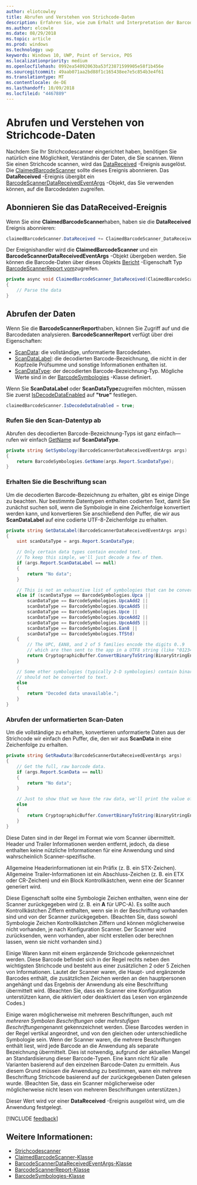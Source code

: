 ```yaml
---
author: eliotcowley
title: Abrufen und Verstehen von Strichcode-Daten
description: Erfahren Sie, wie zum Erhalt und Interpretation der Barcodedaten, die Sie scannen.
ms.author: elcowle
ms.date: 08/29/2018
ms.topic: article
ms.prod: windows
ms.technology: uwp
keywords: Windows 10, UWP, Point of Service, POS
ms.localizationpriority: medium
ms.openlocfilehash: 0992ea54092063ba53f23871599905e58f1b456e
ms.sourcegitcommit: 49aab071aa2bd88f1c165438ee7e5c854b3e4f61
ms.translationtype: MT
ms.contentlocale: de-DE
ms.lasthandoff: 10/09/2018
ms.locfileid: "4467889"
---
```

# <a name="obtain-and-understand-barcode-data"></a>Abrufen und Verstehen von Strichcode-Daten

Nachdem Sie Ihr Strichcodescanner eingerichtet haben, benötigen Sie natürlich eine Möglichkeit, Verständnis der Daten, die Sie scannen. Wenn Sie einen Strichcode scannen, wird das [DataReceived](https://docs.microsoft.com/uwp/api/windows.devices.pointofservice.claimedbarcodescanner.datareceived) -Ereignis ausgelöst. Die [ClaimedBarcodeScanner](https://docs.microsoft.com/uwp/api/windows.devices.pointofservice.claimedbarcodescanner) sollte dieses Ereignis abonnieren. Das **DataReceived** -Ereignis übergibt ein [BarcodeScannerDataReceivedEventArgs](https://docs.microsoft.com/uwp/api/windows.devices.pointofservice.barcodescannerdatareceivedeventargs) -Objekt, das Sie verwenden können, auf die Barcodedaten zugreifen.

## <a name="subscribe-to-the-datareceived-event"></a>Abonnieren Sie das DataReceived-Ereignis

Wenn Sie eine **ClaimedBarcodeScanner**haben, haben sie die **DataReceived** Ereignis abonnieren:

```cs
claimedBarcodeScanner.DataReceived += ClaimedBarcodeScanner_DataReceived;
```

Der Ereignishandler wird die **ClaimedBarcodeScanner** und ein **BarcodeScannerDataReceivedEventArgs** -Objekt übergeben werden. Sie können die Barcode-Daten über dieses Objekts [Bericht](https://docs.microsoft.com/uwp/api/windows.devices.pointofservice.barcodescannerdatareceivedeventargs.report#Windows_Devices_PointOfService_BarcodeScannerDataReceivedEventArgs_Report) -Eigenschaft Typ [BarcodeScannerReport vom](https://docs.microsoft.com/uwp/api/windows.devices.pointofservice.barcodescannerreport)zugreifen.

```cs
private async void ClaimedBarcodeScanner_DataReceived(ClaimedBarcodeScanner sender, BarcodeScannerDataReceivedEventArgs args)
{
    // Parse the data
}
```

## <a name="get-the-data"></a>Abrufen der Daten

Wenn Sie die **BarcodeScannerReport**haben, können Sie Zugriff auf und die Barcodedaten analysieren. **BarcodeScannerReport** verfügt über drei Eigenschaften:

* [ScanData](https://docs.microsoft.com/uwp/api/windows.devices.pointofservice.barcodescannerreport.scandata): die vollständige, unformatierte Barcodedaten.
* [ScanDataLabel](https://docs.microsoft.com/uwp/api/windows.devices.pointofservice.barcodescannerreport.scandatalabel): die decodierten Barcode-Bezeichnung, die nicht in der Kopfzeile Prüfsumme und sonstige Informationen enthalten ist.
* [ScanDataType](https://docs.microsoft.com/uwp/api/windows.devices.pointofservice.barcodescannerreport.scandatatype): der decodierten Barcode-Bezeichnung-Typ. Mögliche Werte sind in der [BarcodeSymbologies](https://docs.microsoft.com/uwp/api/windows.devices.pointofservice.barcodesymbologies) -Klasse definiert.

Wenn Sie **ScanDataLabel** oder **ScanDataType**zugreifen möchten, müssen Sie zuerst [IsDecodeDataEnabled](https://docs.microsoft.com/uwp/api/windows.devices.pointofservice.claimedbarcodescanner.isdecodedataenabled#Windows_Devices_PointOfService_ClaimedBarcodeScanner_IsDecodeDataEnabled) auf **"true"** festlegen.

```cs
claimedBarcodeScanner.IsDecodeDataEnabled = true;
```

### <a name="get-the-scan-data-type"></a>Rufen Sie den Scan-Datentyp ab

Abrufen des decodierten Barcode-Bezeichnung-Typs ist ganz einfach&mdash;rufen wir einfach [GetName](https://docs.microsoft.com/uwp/api/windows.devices.pointofservice.barcodesymbologies.getname) auf **ScanDataType**.

```cs
private string GetSymbology(BarcodeScannerDataReceivedEventArgs args)
{
    return BarcodeSymbologies.GetName(args.Report.ScanDataType);
}
```

### <a name="get-the-scan-data-label"></a>Erhalten Sie die Beschriftung scan

Um die decodierten Barcode-Bezeichnung zu erhalten, gibt es einige Dinge zu beachten. Nur bestimmte Datentypen enthalten codierten Text, damit Sie zunächst suchen soll, wenn die Symbologie in eine Zeichenfolge konvertiert werden kann, und konvertieren Sie anschließend den Puffer, die wir aus **ScanDataLabel** auf eine codierte UTF-8-Zeichenfolge zu erhalten.

```cs
private string GetDataLabel(BarcodeScannerDataReceivedEventArgs args)
{
    uint scanDataType = args.Report.ScanDataType;

    // Only certain data types contain encoded text.
    // To keep this simple, we'll just decode a few of them.
    if (args.Report.ScanDataLabel == null)
    {
        return "No data";
    }

    // This is not an exhaustive list of symbologies that can be converted to a string.
    else if (scanDataType == BarcodeSymbologies.Upca ||
        scanDataType == BarcodeSymbologies.UpcaAdd2 ||
        scanDataType == BarcodeSymbologies.UpcaAdd5 ||
        scanDataType == BarcodeSymbologies.Upce ||
        scanDataType == BarcodeSymbologies.UpceAdd2 ||
        scanDataType == BarcodeSymbologies.UpceAdd5 ||
        scanDataType == BarcodeSymbologies.Ean8 ||
        scanDataType == BarcodeSymbologies.TfStd)
    {
        // The UPC, EAN8, and 2 of 5 families encode the digits 0..9
        // which are then sent to the app in a UTF8 string (like "01234").
        return CryptographicBuffer.ConvertBinaryToString(BinaryStringEncoding.Utf8, args.Report.ScanDataLabel);
    }

    // Some other symbologies (typically 2-D symbologies) contain binary data that
    // should not be converted to text.
    else
    {
        return "Decoded data unavailable.";
    }
}
```

### <a name="get-the-raw-scan-data"></a>Abrufen der unformatierten Scan-Daten

Um die vollständige zu erhalten, konvertieren unformatierte Daten aus der Strichcode wir einfach den Puffer, die, den wir aus **ScanData** in eine Zeichenfolge zu erhalten.

```cs
private string GetRawData(BarcodeScannerDataReceivedEventArgs args)
{
    // Get the full, raw barcode data.
    if (args.Report.ScanData == null)
    {
        return "No data";
    }

    // Just to show that we have the raw data, we'll print the value of the bytes.
    else
    {
        return CryptographicBuffer.ConvertBinaryToString(BinaryStringEncoding.Utf8, args.Report.ScanData);
    }
}
```

Diese Daten sind in der Regel im Format wie vom Scanner übermittelt. Header und Trailer Informationen werden entfernt, jedoch, da diese enthalten keine nützliche Informationen für eine Anwendung und sind wahrscheinlich Scanner-spezifische.

Allgemeine Headerinformationen ist ein Präfix (z. B. ein STX-Zeichen). Allgemeine Trailer-Informationen ist ein Abschluss-Zeichen (z. B. ein ETX oder CR-Zeichen) und ein Block Kontrollkästchen, wenn eine der Scanner generiert wird.

Diese Eigenschaft sollte eine Symbologie Zeichen enthalten, wenn eine der Scanner zurückgegeben wird (z. B. ein **A** für UPC-A). Es sollte auch Kontrollkästchen Ziffern enthalten, wenn sie in der Beschriftung vorhanden sind und von der Scanner zurückgegeben. (Beachten Sie, dass sowohl Symbologie Zeichen Kontrollkästchen Ziffern und können möglicherweise nicht vorhanden, je nach Konfiguration Scanner. Der Scanner wird zurücksenden, wenn vorhanden, aber nicht erstellen oder berechnen lassen, wenn sie nicht vorhanden sind.)

Einige Waren kann mit einem ergänzende Strichcode gekennzeichnet werden. Diese Barcode befindet sich in der Regel rechts neben den wichtigsten Strichcode und besteht aus einer zusätzlichen 2 oder 5 Zeichen von Informationen. Lautet der Scanner waren, die Haupt- und ergänzende Barcodes enthält, die zusätzlichen Zeichen werden an den hauptpersonen angehängt und das Ergebnis der Anwendung als eine Beschriftung übermittelt wird. (Beachten Sie, dass ein Scanner eine Konfiguration unterstützen kann, die aktiviert oder deaktiviert das Lesen von ergänzende Codes.)

Einige waren möglicherweise mit mehreren Beschriftungen, auch *mit mehreren Symbolen Beschriftungen* oder *mehrstufigen Beschriftungen*genannt gekennzeichnet werden. Diese Barcodes werden in der Regel vertikal angeordnet, und von den gleichen oder unterschiedliche Symbologie sein. Wenn der Scanner waren, die mehrere Beschriftungen enthält liest, wird jede Barcode an die Anwendung als separate Bezeichnung übermittelt. Dies ist notwendig, aufgrund der aktuellen Mangel an Standardisierung dieser Barcode-Typen. Eine kann nicht für alle Varianten basierend auf den einzelnen Barcode-Daten zu ermitteln. Aus diesem Grund müssen die Anwendung zu bestimmen, wann ein mehrere Beschriftung Strichcode basierend auf der zurückgegebenen Daten gelesen wurde. (Beachten Sie, dass ein Scanner möglicherweise oder möglicherweise nicht lesen von mehreren Beschriftungen unterstützen.)

Dieser Wert wird vor einer **DataReceived** -Ereignis ausgelöst wird, um die Anwendung festgelegt.

[!INCLUDE [feedback](./includes/pos-feedback.md)]

## <a name="see-also"></a>Weitere Informationen:
* [Strichcodescanner](pos-barcodescanner.md)
* [ClaimedBarcodeScanner-Klasse](https://docs.microsoft.com/uwp/api/windows.devices.pointofservice.barcodesymbologies.getname)
* [BarcodeScannerDataReceivedEventArgs-Klasse](https://docs.microsoft.com/uwp/api/windows.devices.pointofservice.barcodescannerdatareceivedeventargs)
* [BarcodeScannerReport-Klasse](https://docs.microsoft.com/uwp/api/windows.devices.pointofservice.barcodescannerreport)
* [BarcodeSymbologies-Klasse](https://docs.microsoft.com/uwp/api/windows.devices.pointofservice.barcodesymbologies)